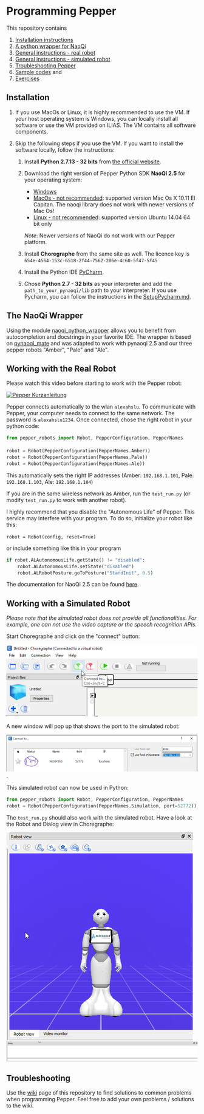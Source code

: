 # Programming Pepper

This repository contains
1. [Installation instructions](#installation)
1. [A python wrapper for NaoQi](#the-naoqi-wrapper)
1. [General instructions - real robot](#working-with-the-real-robot)
1. [General instructions - simulated robot](#working-with-a-simulated-robot)
1. [Troubleshooting Pepper](#troubleshooting)
1. [Sample codes](examples) and 
1. [Exercises](exercises/README.md)

## Installation

1.  If you use MacOs or Linux, it is highly recommended to use the VM. If your host operating system is Windows, you can locally install all software or use the VM provided on ILIAS. The VM contains 
all software components.

1. Skip the following steps if you use the VM. If you want to install the software locally, follow the instructions:

    1. Install **Python 2.7.13 - 32 bits** from [the official website](https://www.python.org/download).

    1. Download the right version of Pepper Python SDK **NaoQi 2.5** for your operating system:

        - [Windows](https://www.aldebaran.com/en/support/pepper-naoqi-2-9/downloads-softwares/former-versions?os=45&category=108)
        - [MacOs - not recommended](https://www.aldebaran.com/en/support/pepper-naoqi-2-9/downloads-softwares): supported version Mac Os X 10.11 El Capitan. The naoqi library does not work with newer versions of Mac Os!
        - [Linux - not recommended](https://www.aldebaran.com/en/support/pepper-naoqi-2-9/downloads-softwares): supported version Ubuntu 14.04 64 bit only
    
        *Note*: Newer versions of NaoQi do not work with our Pepper platform.
   
    1. Install **Choregraphe** from the same site as well. The licence key is `654e-4564-153c-6518-2f44-7562-206e-4c60-5f47-5f45`

    1. Install the Python IDE [PyCharm](https://www.jetbrains.com/de-de/pycharm/download/).

    1. Chose **Python 2.7 - 32 bits** as your interpreter and add the `path_to_your_pynaoqi/lib` path to your interpreter. If you use Pycharm, you can follow the instructions in the [SetupPycharm.md](documentation/SetupPycharm.md).



## The NaoQi Wrapper

Using the module [naoqi_python_wrapper](naoqi_python_wrapper) allows you to benefit from autocompletion and docstrings in
your favorite IDE. The wrapper is based on [pynaoqi_mate](https://github.com/uts-magic-lab/pynaoqi_mate) and was adapted
to work with pynaoqi 2.5 and our three pepper robots "Amber", "Pale" and "Ale".

## Working with the Real Robot

Please watch this video before starting to work with the Pepper robot:

[![Pepper Kurzanleitung](http://img.youtube.com/vi/pH6Wic78kD8/0.jpg)](http://www.youtube.com/watch?v=pH6Wic78kD8 "Pepper Hardware")


Pepper connects automatically to the wlan `alexahslu`. To communicate with Pepper, your computer needs to connect to the same network. The password is `alexahslu1234`.
Once connected, chose the right robot in your python code:

```python
from pepper_robots import Robot, PepperConfiguration, PepperNames

robot = Robot(PepperConfiguration(PepperNames.Amber))
robot = Robot(PepperConfiguration(PepperNames.Pale))
robot = Robot(PepperConfiguration(PepperNames.Ale))
```

This automatically sets the right IP addresses (Amber: `192.168.1.101`, Pale: `192.168.1.103`, Ale: `192.168.1.104`)

If you are in the same wireless network as Amber, run the `test_run.py` (or modify `test_run.py` to work with another robot).

I highly recommend that you disable the "Autonomous Life" of Pepper. This service may interfere with your program. To do so, initialize your robot like this:

`robot = Robot(config, reset=True)`

or include something like this in your program

```python
if robot.ALAutonomousLife.getState() != "disabled":
    robot.ALAutonomousLife.setState("disabled")
    robot.ALRobotPosture.goToPosture("StandInit", 0.5)

```

The documentation for NaoQi 2.5 can be found [here](http://doc.aldebaran.com/2-5/home_pepper.html).

## Working with a Simulated Robot

*Please note that the simulated robot does not provide all functionalities. For example, one can not use the video capture or the speech recognition APIs.*

Start Choregraphe and click on the "connect" button:

![](img/choregraphe01.png)

A new window will pop up that shows the port to the simulated robot:

![](img/choregraphe02.png).

This simulated robot can now be used in Python:

 ```python
from pepper_robots import Robot, PepperConfiguration, PepperNames
robot = Robot(PepperConfiguration(PepperNames.Simulation, port=52772))
```

The `test_run.py` should also work with the simulated robot. Have a look at the Robot and Dialog view in Choregraphe:

![](img/robot_view.png)
![](img/dialog.png)

## Troubleshooting

Use the [wiki](https://gitlab.enterpriselab.ch/pepper/robotics_lab/-/wikis/Troubleshooting-Pepper) page of this repository to find solutions to common problems when programming Pepper. Feel free to add your
own problems / solutions to the wiki.
